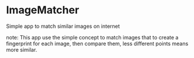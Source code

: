 ImageMatcher
============

Simple app to match similar images on internet

note: This app use the simple concept to match images that to create a fingerprint for each image, then compare them, less different points means more similar.
